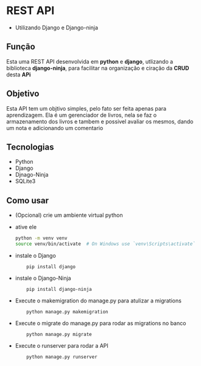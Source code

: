 # REST API
- Utilizando Django e Django-ninja

## Função
Esta uma REST API desenvolvida em **python** e **django**, utlizando a biblioteca **django-ninja**, para facilitar na organização e ciração da **CRUD** desta **APi**

## Objetivo
Esta API tem um objtivo simples, pelo fato ser feita apenas para aprendizagem.
Ela é um gerenciador de livros, nela se faz o armazenamento dos livros e tambem e possivel avaliar os mesmos, dando um nota e adicionando um comentario

## Tecnologias
- Python
- Django
- Djnago-Ninja
- SQLite3

## Como usar
- (Opcional) crie um ambiente virtual python
- ative ele
    ```bash
    python -m venv venv
    source venv/bin/activate  # On Windows use `venv\Scripts\activate`
    ```
- instale o Django
    ```
        pip install django
    ```

- instale o Django-Ninja
    ```
        pip install django-ninja
    ```

- Execute o makemigration do manage.py para atulizar a migrations
    ``` 
        python manage.py makemigration
    ```
- Execute o migrate do manage.py para rodar as migrations no banco
    ``` 
        python manage.py migrate
    ```

- Execute o runserver para rodar a API
    ``` 
        python manage.py runserver
    ```